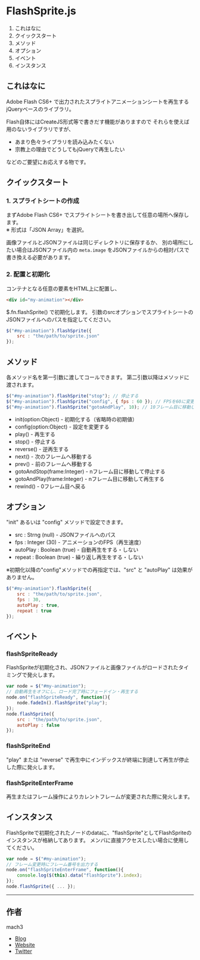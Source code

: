 
# FlashSprite.js

1. これはなに
1. クイックスタート
1. メソッド
1. オプション
1. イベント
1. インスタンス

## これはなに

Adobe Flash CS6+ で出力されたスプライトアニメーションシートを再生するjQueryベースのライブラリ。

Flash自体にはCreateJS形式等で書きだす機能がありますので
それらを使えば用のないライブラリですが、

- あまり色々ライブラリを読み込みたくない
- 宗教上の理由でどうしてもjQueryで再生したい

などのご要望にお応えする物です。

## クイックスタート

### 1. スプライトシートの作成

まずAdobe Flash CS6+ でスプライトシートを書き出して任意の場所へ保存します。  
※ 形式は「JSON Array」を選択。

画像ファイルとJSONファイルは同じディレクトリに保存するか、
別の場所にしたい場合はJSONファイル内の `meta.image` をJSONファイルからの相対パスで書き換える必要があります。

### 2. 配置と初期化

コンテナとなる任意の要素をHTML上に配置し、

```html
<div id="my-animation"></div>
```

$.fn.flashSprite() で初期化します。
引数のsrcオプションでスプライトシートのJSONファイルへのパスを指定してください。

```javascript
$("#my-animation").flashSprite({
	src : "the/path/to/sprite.json"
});
```

## メソッド

各メソッド名を第一引数に渡してコールできます。
第二引数以降はメソッドに渡されます。

```javascript
$("#my-animation").flashSprite("stop"); // 停止する
$("#my-animation").flashSprite("config", { fps : 60 }); // FPSを60に変更
$("#my-animation").flashSprite("gotoAndPlay", 10); // 10フレーム目に移動して再生
```

- init(option:Object) - 初期化する（省略時の初期値）
- config(option:Object) - 設定を変更する
- play() - 再生する
- stop() - 停止する
- reverse() - 逆再生する
- next() - 次のフレームへ移動する
- prev() - 前のフレームへ移動する
- gotoAndStop(frame:Integer) - nフレーム目に移動して停止する
- gotoAndPlay(frame:Integer) - nフレーム目に移動して再生する
- rewind() - 0フレーム目へ戻る

## オプション

"init" あるいは "config" メソッドで設定できます。

- src : Strng (null) - JSONファイルへのパス
- fps : Integer (30) - アニメーションのFPS（再生速度）
- autoPlay : Boolean (true) - 自動再生をする・しない
- repeat : Boolean (true) - 繰り返し再生をする・しない

※初期化以降の"config"メソッドでの再指定では、"src" と "autoPlay" は効果がありません。

```javascript
$("#my-animation").flashSprite({
	src : "the/path/to/sprite.json",
	fps : 30,
	autoPlay : true,
	repeat : true
});
```

## イベント

### flashSpriteReady

FlashSpriteが初期化され、JSONファイルと画像ファイルがロードされたタイミングで発火します。

```javascript
var node = $("#my-animation");
// 自動再生をオフにし、ロード完了時にフェードイン・再生する
node.on("flashSpriteReady", function(){
	node.fadeIn().flashSprite("play");
});
node.flashSprite({
	src : "the/path/to/sprite.json",
	autoPlay : false
});
```

### flashSpriteEnd

"play" または "reverse" で再生中にインデックスが終端に到達して再生が停止した際に発火します。

### flashSpriteEnterFrame

再生またはフレーム操作によりカレントフレームが変更された際に発火します。


## インスタンス

FlashSpriteで初期化されたノードのdataに、"flashSprite"としてFlashSpriteのインスタンスが格納してあります。
メンバに直接アクセスしたい場合に使用してください。

```javascript
var node = $("#my-animation");
// フレーム変更時にフレーム番号を出力する
node.on("flashSpriteEnterFrame", function(){
	console.log($(this).data("flashSprite").index);
});
node.flashSprite({ ... });
```

-----

## 作者

mach3

- [Blog](http://blog.mach3.jp)
- [Website](http://www.mach3.jp)
- [Twitter](http://twitter.com/mach3ss)
